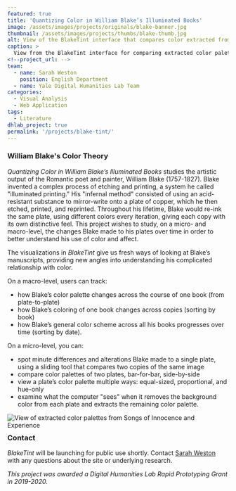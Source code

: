 ```yaml
---
featured: true
title: 'Quantizing Color in William Blake’s Illuminated Books'
image: /assets/images/projects/originals/blake-banner.jpg
thumbnail: /assets/images/projects/thumbs/blake-thumb.jpg
alt: View of the BlakeTint interface that compares color extracted from two of Blake's plates
caption: >
  View from the BlakeTint interface for comparing extracted color palettes across William Blake's plates.
<!--project_url: -->
team:
  - name: Sarah Weston
    position: English Department
  - name: Yale Digital Humanities Lab Team
categories:
  - Visual Analysis
  - Web Application
tags:
  - Literature
dhlab_project: true
permalink: '/projects/blake-tint/'
---
```


### William Blake's Color Theory

*Quantizing Color in William Blake’s Illuminated Books* studies the artistic output of the Romantic poet and painter, William Blake (1757-1827). Blake invented a complex process of etching and printing, a system he called "illuminated printing." His "infernal method" consisted of using an acid-resistant substance to mirror-write onto a plate of copper, which he then etched, printed, and reprinted. Throughout his lifetime, Blake would re-ink the same plate, using different colors every iteration, giving each copy with its own distinctive feel. This project wishes to study, on a micro- and macro-level, the changes Blake made to his plates over time in order to better understand his use of color and affect. 

The visualizations in *BlakeTint* give us fresh ways of looking at Blake’s manuscripts, providing new angles into understanding his complicated relationship with color.

On a macro-level, users can track: 
- how Blake’s color palette changes across the course of one book (from plate-to-plate)
- how Blake’s coloring of one book changes across copies (sorting by book) 
- how Blake’s general color scheme across all his books progresses over time (sorting by date).

On a micro-level, you can:
- spot minute differences and alterations Blake made to a single plate, using a sliding tool that compares two copies of the same image
- compare color palettes of two plates, bar-for-bar, side-by-side
- view a plate’s color palette multiple ways: equal-sized, proportional, and hue-only
- examine what the computer "sees" when it removes the background color from each plate and extracts the remaining color palette.

<img src='{{site.baseurl}}/assets/images/projects/project-extras/blake-palettes.jpg'
     alt="View of extracted color palettes from Songs of Innocence and Experience" 
     style='float: left; margin-right: 10px; padding-bottom: 10px' />

### Contact
*BlakeTint* will be launching for public use shortly. Contact [Sarah Weston](mailto:sarah.weston@yale.edu) with any questions about the site or underlying research.

*This project was awarded a Digital Humanities Lab Rapid Prototyping Grant in 2019-2020.*